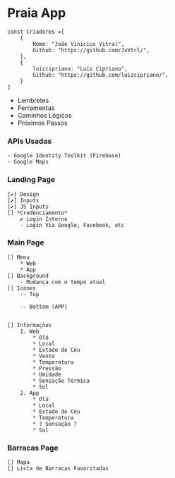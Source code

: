 # Praia App

```
const Criadores =[
    {
        Nome: "João Vinicius Vitral",
        Github: "https://github.com/JxVtrl/",
    },
    {
        luizcipriano: "Luiz Cipriano",
        Github: "https://github.com/luizcipriano/",
    }
]
```


*   Lembretes
*   Ferramentas
*   Caminhos Lógicos
*   Próximos Passos

### APIs Usadas
    - Google Identity Toolkit (Firebase)
    - Google Maps


### Landing Page
    [✔] Design
    [✔] Inputs
    [✔] JS Inputs
    [] *Credenciamento*
        ✔ Login Interno
        - Login Via Google, Facebook, etc

### Main Page
    [] Menu    
        * Web
        * App
    [] Background
        - Mudança com o tempo atual
    [] Icones
        -- Top
            
        -- Bottom (APP)

    
    [] Informações
        1. Web
            * Olá
            * Local
            * Estado do Céu
            * Vento
            * Temperatura
            * Pressão
            * Umidade
            * Sensação Térmica
            * Sol
        2. App
            * Olá
            * Local
            * Estado do Céu
            * Temperatura
            * ? Sensação ?
            * Sol

### Barracas Page
    [] Mapa
    [] Lista de Barracas Favoritadas

